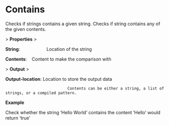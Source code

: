 # Contains

Checks if strings contains a given string. Checks if string contains any of the given contents.

&gt; **Properties**
&gt; 

**String**:                     Location of the string

**Contents**:    Content to make the comparison with

&gt; **Output**
&gt; 

**Output-location**: Location to store the output data

                               Contents can be either a string, a list of strings, or a compiled pattern.

**Example**

Check whether the string ‘Hello World’ contains the content ‘Hello’ would return ‘true’